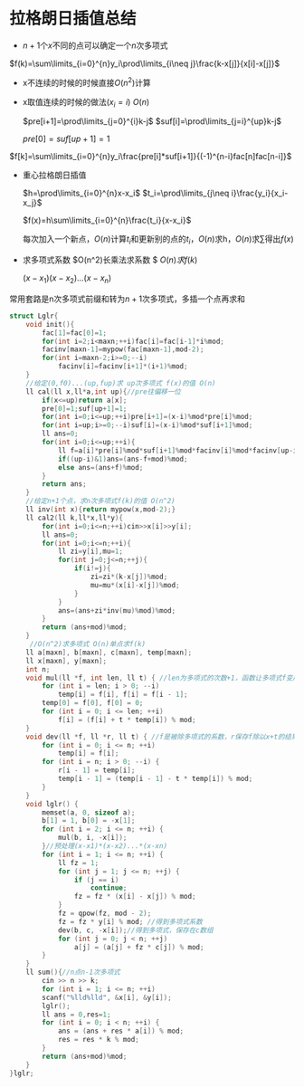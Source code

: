 # 拉格朗日插值总结

+ $n+1$个$x$不同的点可以确定一个$n$次多项式

$f(k)=\sum\limits_{i=0}^{n}y_i\prod\limits_{i\neq j}\frac{k-x[j]}{x[i]-x[j]}$

+ x不连续的时候的时候直接$O(n^2)$计算

+ x取值连续的时候的做法$(x_i=i)$ $O(n)$

  $pre[i+1]=\prod\limits_{j=0}^{i}k-j$        $suf[i]=\prod\limits_{j=i}^{up}k-j$  
  
  $pre[0]=suf[up+1]=1$

$f[k]=\sum\limits_{i=0}^{n}y_i\frac{pre[i]*suf[i+1]}{(-1)^{n-i}fac[n]fac[n-i]}$

+ 重心拉格朗日插值

  $h=\prod\limits_{i=0}^{n}x-x_i$      $t_i=\prod\limits_{j\neq i}\frac{y_i}{x_i-x_j}$
  
  $f(x)=h\sum\limits_{i=0}^{n}\frac{t_i}{x-x_i}$
  
  每次加入一个新点，$O(n)$计算$t_i$和更新别的点的$t_i$，$O(n)$求h，$O(n)$求$\sum$得出$f(x)$
  
+ 求多项式系数  $O(n^2)长乘法求系数 $  $O(n)求f(k)$

  $(x-x_1)(x-x_2)...(x-x_n)$

常用套路是n次多项式前缀和转为$n+1$次多项式，多插一个点再求和

```cpp
struct Lglr{
    void init(){
        fac[1]=fac[0]=1;
        for(int i=2;i<maxn;++i)fac[i]=fac[i-1]*i%mod;
        facinv[maxn-1]=mypow(fac[maxn-1],mod-2);
        for(int i=maxn-2;i>=0;--i)
            facinv[i]=facinv[i+1]*(i+1)%mod;
    }
    //给定(0,f0)...(up,fup)求 up次多项式 f(x)的值 O(n)
    ll cal(ll x,ll*a,int up){//pre往偏移一位
        if(x<=up)return a[x];
        pre[0]=1;suf[up+1]=1;
        for(int i=0;i<=up;++i)pre[i+1]=(x-i)%mod*pre[i]%mod;
        for(int i=up;i>=0;--i)suf[i]=(x-i)%mod*suf[i+1]%mod;
        ll ans=0;
        for(int i=0;i<=up;++i){
            ll f=a[i]*pre[i]%mod*suf[i+1]%mod*facinv[i]%mod*facinv[up-i]%mod;
            if((up-i)&1)ans=(ans-f+mod)%mod;
            else ans=(ans+f)%mod;
        }
        return ans;
    }
    //给定n+1个点，求n次多项式f(k)的值 O(n^2)
    ll inv(int x){return mypow(x,mod-2);}
    ll cal2(ll k,ll*x,ll*y){
        for(int i=0;i<=n;++i)cin>>x[i]>>y[i];
        ll ans=0;
        for(int i=0;i<=n;++i){
            ll zi=y[i],mu=1;
            for(int j=0;j<=n;++j){
                if(i!=j){
                    zi=zi*(k-x[j])%mod;
                    mu=mu*(x[i]-x[j])%mod;
                }
            }
            ans=(ans+zi*inv(mu)%mod)%mod;
        }
        return (ans+mod)%mod;
    }
     //O(n^2)求多项式 O(n)单点求f(k)
    ll a[maxn], b[maxn], c[maxn], temp[maxn];
    ll x[maxn], y[maxn];
    int n;
    void mul(ll *f, int len, ll t) { //len为多项式的次数+1，函数让多项式f变成f*(x+t)
        for (int i = len; i > 0; --i)
            temp[i] = f[i], f[i] = f[i - 1];
        temp[0] = f[0], f[0] = 0;
        for (int i = 0; i <= len; ++i)
            f[i] = (f[i] + t * temp[i]) % mod;
    }
    void dev(ll *f, ll *r, ll t) { //f是被除多项式的系数，r保存f除以x+t的结果
        for (int i = 0; i <= n; ++i)
            temp[i] = f[i];
        for (int i = n; i > 0; --i) {
            r[i - 1] = temp[i];
            temp[i - 1] = (temp[i - 1] - t * temp[i]) % mod;
        }
    }
    void lglr() {
        memset(a, 0, sizeof a);
        b[1] = 1, b[0] = -x[1];
        for (int i = 2; i <= n; ++i) {
            mul(b, i, -x[i]);
        }//预处理(x-x1)*(x-x2)...*(x-xn)
        for (int i = 1; i <= n; ++i) {
            ll fz = 1;
            for (int j = 1; j <= n; ++j) {
                if (j == i)
                    continue;
                fz = fz * (x[i] - x[j]) % mod;
            }
            fz = qpow(fz, mod - 2);
            fz = fz * y[i] % mod; //得到多项式系数
            dev(b, c, -x[i]);//得到多项式，保存在c数组
            for (int j = 0; j < n; ++j)
                a[j] = (a[j] + fz * c[j]) % mod;
        }
    }
    ll sum(){//n点n-1次多项式
        cin >> n >> k;
        for (int i = 1; i <= n; ++i)
        scanf("%lld%lld", &x[i], &y[i]);
        lglr();
        ll ans = 0,res=1;
        for (int i = 0; i < n; ++i) {
            ans = (ans + res * a[i]) % mod;
            res = res * k % mod;
        }
        return (ans+mod)%mod;
    }
}lglr;
```


